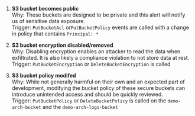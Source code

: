 1. **S3 bucket becomes public**  
Why: These buckets are designed to be private and this alert will notify us of sensitive data exposure.  
Trigger: `PutBucketAcl` or`PutBucketPolicy` events are called with a change in policy that contains `Principal: *`  

2. **S3 bucket encryption disabled/removed**  
Why: Disabling encryption enables an attacker to read the data when exfiltrated. It is also likely a compliance violation to not store data at rest.  
Trigger: `PutBucketEncryption` or `DeleteBucketEncryption` is called  

3. **S3 bucket policy modifed**  
Why: While not generally harmful on their own and an expected part of development, modifying the bucket policy of these secure buckets can introduce unintended access and should be quickly reviewed.  
Trigger: `PutBucketPolicy` or `DeleteBucketPolicy` is called on the `demo-arch-bucket` and the `demo-arch-logs-bucket`